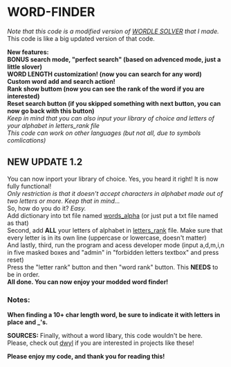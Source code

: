 # WORD-FINDER
*Note that this code is a modified version of [WORDLE SOLVER](https://github.com/KnifeEater/Wordle-solver) that I made.*  
This code is like a big updated version of that code.  
  
  
  **New features:**  
  **BONUS search mode, "perfect search" (based on advenced mode, just a little slover)**  
  **WORD LENGTH customization! (now you can search for any word)**  
  **Custom word add and search action!**  
  **Rank show buttom (now you can see the rank of the word if you are interested)**  
  **Reset search button (if you skipped something with next button, you can now go back with this button)**  
  *Keep in mind that you can also input your library of choice and letters of your alphabet in letters_rank file*  
  *This code can work on other languages (but not all, due to symbols comlications)*  
  ## NEW UPDATE 1.2  
  You can now inport your library of choice. Yes, you heard it right! It is now fully functional!  
  *Only restriction is that it doesn't accept characters in alphabet made out of two letters or more. Keep that in mind...*  
  So, how do you do it? *Easy.*  
  Add dictionary into txt file named [words_alpha](https://github.com/KnifeEater/WORD-FINDER/blob/main/WORD%20FINDER/bin/Debug/words_alpha.txt) (or just put a txt file named as that)  
  Second, add **ALL** your letters of alphabet in [letters_rank](https://github.com/KnifeEater/WORD-FINDER/blob/main/WORD%20FINDER/bin/Debug/letters_rank.txt) file. Make sure that every letter is in its own line (uppercase or lowercase, doesn't matter)  
  And lastly, third, run the program and acess developer mode (input a,d,m,i,n in five masked boxes and "admin" in "forbidden letters textbox" and press reset)  
  Press the "letter rank" button and then "word rank" button. This **NEEDS** to be in order.  
  **All done. You can now enjoy your modded word finder!**
  
  
    
### Notes:  
**When finding a 10+ char length word, be sure to indicate it with letters in place and _'s.**  
      
      
      
**SOURCES:**
Finally, without a word libary, this code wouldn't be here.  
Please, check out [dwyl](https://github.com/dwyl) if you are interested in projects like these!  
  
  
**Please enjoy my code, and thank you for reading this!**
